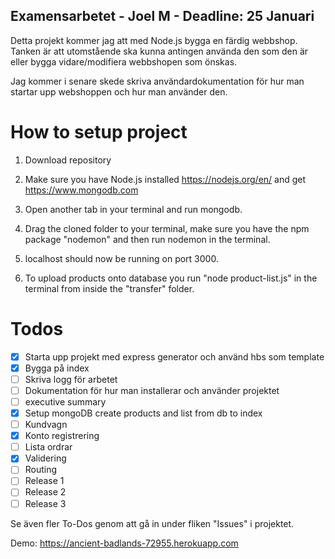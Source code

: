 ## Examensarbetet - Joel M - Deadline: 25 Januari

Detta projekt kommer jag att med Node.js bygga en färdig webbshop. Tanken är att utomstående ska kunna antingen använda den som den är eller bygga vidare/modifiera webbshopen som önskas. 

Jag kommer i senare skede skriva användardokumentation för hur man startar upp webshoppen och hur man använder den. 


# How to setup project

1. Download repository

2. Make sure you have Node.js installed https://nodejs.org/en/ and get https://www.mongodb.com 

3. Open another tab in your terminal and run mongodb.

4. Drag the cloned folder to your terminal, make sure you have the npm package "nodemon" and then run nodemon in the terminal.

5. localhost should now be running on port 3000.

6. To upload products onto database you run "node product-list.js" in the terminal from inside the "transfer" folder.


# Todos

- [X] Starta upp projekt med express generator och använd hbs som template
- [X] Bygga på index
- [ ] Skriva logg för arbetet
- [ ] Dokumentation för hur man installerar och använder projektet
- [ ] executive summary
- [X] Setup mongoDB create products and list from db to index
- [ ] Kundvagn
- [X] Konto registrering
- [ ] Lista ordrar
- [X] Validering
- [ ] Routing
- [ ] Release 1
- [ ] Release 2
- [ ] Release 3

Se även fler To-Dos genom att gå in under fliken "Issues" i projektet. 

Demo: https://ancient-badlands-72955.herokuapp.com
